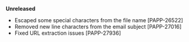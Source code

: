 **Unreleased**
* Escaped some special characters from the file name [PAPP-26522]
* Removed new line characters from the email subject [PAPP-27016]
* Fixed URL extraction issues [PAPP-27936]
